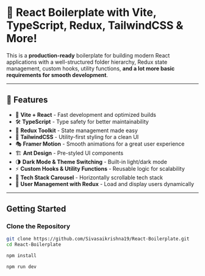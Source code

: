 # 🚀 React Boilerplate with Vite, TypeScript, Redux, TailwindCSS & More!

This is a **production-ready** boilerplate for building modern React applications with a well-structured folder hierarchy, Redux state management, custom hooks, utility functions, **and a lot more basic requirements for smooth development**.

---

## 📌 Features
- 🚀 **Vite + React** - Fast development and optimized builds  
- 🛠 **TypeScript** - Type safety for better maintainability  
- 🔄 **Redux Toolkit** - State management made easy  
- 🎨 **TailwindCSS** - Utility-first styling for a clean UI  
- 🎭 **Framer Motion** - Smooth animations for a great user experience  
- 🏗 **Ant Design** - Pre-styled UI components  
- 🌗 **Dark Mode & Theme Switching** - Built-in light/dark mode  
- ⚡ **Custom Hooks & Utility Functions** - Reusable logic for scalability  
- 🎠 **Tech Stack Carousel** - Horizontally scrollable tech stack  
- 👥 **User Management with Redux** - Load and display users dynamically  

---

## Getting Started
### Clone the Repository
```sh
git clone https://github.com/Sivasaikrishna19/React-Boilerplate.git
cd React-Boilerplate

npm install

npm run dev

